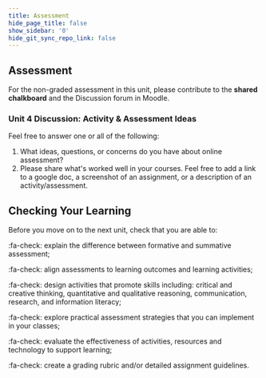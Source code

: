 ```yaml
---
title: Assessment
hide_page_title: false
show_sidebar: '0'
hide_git_sync_repo_link: false
---
```


## Assessment

For the non-graded assessment in this unit, please contribute to the **shared chalkboard** and the Discussion forum in Moodle.

### Unit 4 Discussion: Activity & Assessment Ideas
Feel free to answer one or all of the following:
1. What ideas, questions, or concerns do you have about online assessment?
2. Please share what's worked well in your courses. Feel free to add a link to a google doc, a screenshot of an assignment, or a description of an activity/assessment.


## Checking Your Learning

Before you move on to the next unit, check that you are able to:  

:fa-check: explain the difference between formative and summative assessment;

:fa-check: align assessments to learning outcomes and learning activities;

:fa-check: design activities that promote skills including: critical and creative thinking, quantitative and qualitative reasoning, communication, research, and information literacy;

:fa-check: explore practical assessment strategies that you can implement in your classes;

:fa-check: evaluate the effectiveness of activities, resources and technology to support learning;

:fa-check: create a grading rubric and/or detailed assignment guidelines.
